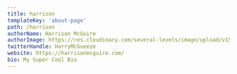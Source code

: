 ```yaml
---
title: harrison
templateKey: 'about-page'
path: /harrison
authorName: Harrison McGuire
authorImage: https://res.cloudinary.com/several-levels/image/upload/v1511952457/harrison-mcguire_c8hczw.jpg
twitterHandle: HarryMcGueeze
website: https://harrisonmcguire.com/
bio: My Super Cool Bio
---
```


